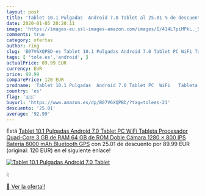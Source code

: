 ```yaml
---
layout: post
title: 'Tablet 10.1 Pulgadas  Android 7.0 Tablet al 25.01 % de descuento'
date: 2020-01-05 20:20:11
image: 'https://images-eu.ssl-images-amazon.com/images/I/414L7piMPkL._SL200_.jpg'
comments: true
category: ofertas
author: ring
slug: 'B07V6XQPBD-es Tablet 10.1 Pulgadas Android 7.0 Tablet PC WiFi Tableta...'
tags: [ 'tole.es','android', ]
actualPrice: 89.99 EUR
currency: EUR
price: 89.99
comparePrice: 120 EUR
prodname: 'Tablet 10.1 Pulgadas  Android 7.0 Tablet PC  WiFi   Tableta Procesador Quad-Core  3 GB de RAM 64 GB de ROM  Doble Cámara  1280 × 800 IPS  Batería 8000 mAh  Bluetooth  GPS'
country: 'es'
flag: '🇪🇸'
buyurl: 'https://www.amazon.es/dp/B07V6XQPBD/?tag=tolees-21'
descuento: '25.01'
average: '92.99'
---
```


Está [Tablet 10.1 Pulgadas  Android 7.0 Tablet PC  WiFi   Tableta Procesador Quad-Core  3 GB de RAM 64 GB de ROM  Doble Cámara  1280 × 800 IPS  Batería 8000 mAh  Bluetooth  GPS](https://www.amazon.es/dp/B07V6XQPBD/?tag=tolees-21) con 25.01 de descuento por 89.99 EUR (original: 120 EUR) en el siguiente enlace!

[![Tablet 10.1 Pulgadas  Android 7.0 Tablet](https://images-eu.ssl-images-amazon.com/images/I/414L7piMPkL._SL200_.jpg)](https://www.amazon.es/dp/B07V6XQPBD/?tag=tolees-21)

ℹ️:


[🛒 Ver la oferta!!](https://www.amazon.es/dp/B07V6XQPBD/?tag=tolees-21)

